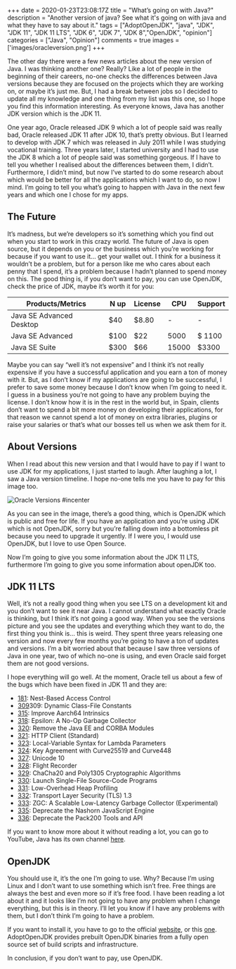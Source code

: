 +++
date = 2020-01-23T23:08:17Z
title = "What’s going on with Java?"
description = "Another version of java? See what it's going on with java and what they have to say about it."
tags = ["AdoptOpenJDK", "java", "JDK", "JDK 11", "JDK 11 LTS", "JDK 6", "JDK 7", "JDK 8","OpenJDK", "opinion"]
categories = ["Java", "Opinion"]
comments = true
images = ['images/oracleversion.png']
+++

The other day there were a few news articles about the new version of Java. I was thinking another one? Really? Like a lot of people in the beginning of their careers, no-one checks the differences between Java versions because they are focused on the projects which they are working on, or maybe it’s just me. But, I had a break between jobs so I decided to update all my knowledge and one thing from my list was this one, so I hope you find this information interesting. As everyone knows, Java has another JDK version which is the JDK 11.

One year ago, Oracle released JDK 9 which a lot of people said was really bad, Oracle released JDK 11 after JDK 10, that’s pretty obvious. But I learned to develop with JDK 7 which was released in July 2011 while I was studying vocational training. Three years later, I started university and I had to use the JDK 8 which a lot of people said was something gorgeous. If I have to tell you whether I realised about the differences between them, I didn’t. Furthermore, I didn’t mind, but now I’ve started to do some research about which would be better for all the applications which I want to do, so now I mind. I’m going to tell you what’s going to happen with Java in the next few years and which one I chose for my apps.


## The Future

It’s madness, but we’re developers so it’s something which you find out when you start to work in this crazy world. The future of Java is open source, but it depends on you or the business which you’re working for because if you want to use it… get your wallet out. I think for a business it wouldn’t be a problem, but for a person like me who cares about each penny that I spend, it’s a problem because I hadn’t planned to spend money on this. The good thing is, if you don’t want to pay, you can use OpenJDK, check the price of JDK, maybe it’s worth it for you:

|  Products/Metrics | N up | License | CPU  | Support |
|---|---|---|---|---|
| Java SE Advanced Desktop  | $40  | $8.80  | - | -  |
| Java SE Advanced | $100  | $22  | 5000  | $ 1100  |
| Java SE Suite  | $300 | $66  | 15000  |  $3300 |

Maybe you can say “well it’s not expensive” and I think it’s not really expensive if you have a successful application and you earn a ton of money with it. But, as I don’t know if my applications are going to be successful, I prefer to save some money because I don’t know when I’m going to need it. I guess in a business you’re not going to have any problem buying the license. I don’t know how it is in the rest in the world but, in Spain, clients don’t want to spend a bit more money on developing their applications, for that reason we cannot spend a lot of money on extra libraries, plugins or raise your salaries or that’s what our bosses tell us when we ask them for it.

## About Versions

When I read about this new version and that I would have to pay if I want to use JDK for my applications, I just started to laugh. After laughing a lot, I saw a Java version timeline. I hope no-one tells me you have to pay for this image too.

![Oracle Versions #incenter](/images/oracleversion.png)

As you can see in the image, there’s a good thing, which is OpenJDK which is public and free for life. If you have an application and you’re using JDK which is not OpenJDK, sorry but you’re falling down into a bottomless pit because you need to upgrade it urgently. If I were you, I would use OpenJDK, but I love to use Open Source.

Now I’m going to give you some information about the JDK 11 LTS, furthermore I’m going to give you some information about openJDK too.

## JDK 11 LTS

Well, it’s not a really good thing when you see LTS on a development kit and you don’t want to see it near Java. I cannot understand what exactly Oracle is thinking, but I think it’s not going a good way. When you see the versions picture and you see the updates and everything which they want to do, the first thing you think is… this is weird. They spent three years releasing one version and now every few months you’re going to have a ton of updates and versions. I’m a bit worried about that because I saw three versions of Java in one year, two of which no-one is using, and even Oracle said forget them are not good versions.

I hope everything will go well. At the moment, Oracle tell us about a few of the bugs which have been fixed in JDK 11 and they are:

- [181](http://openjdk.java.net/jeps/181): Nest-Based Access Control
- [309](http://openjdk.java.net/jeps/309)309: Dynamic Class-File Constants
- [315](http://openjdk.java.net/jeps/): Improve Aarch64 Intrinsics
- [318](http://openjdk.java.net/jeps/): Epsilon: A No-Op Garbage Collector
- [320](http://openjdk.java.net/jeps/): Remove the Java EE and CORBA Modules
- [321](http://openjdk.java.net/jeps/): HTTP Client (Standard)
- [323](http://openjdk.java.net/jeps/): Local-Variable Syntax for Lambda Parameters
- [324](http://openjdk.java.net/jeps/): Key Agreement with Curve25519 and Curve448
- [327](http://openjdk.java.net/jeps/): Unicode 10
- [328](http://openjdk.java.net/jeps/): Flight Recorder
- [329](http://openjdk.java.net/jeps/): ChaCha20 and Poly1305 Cryptographic Algorithms
- [330](http://openjdk.java.net/jeps/): Launch Single-File Source-Code Programs
- [331](http://openjdk.java.net/jeps/): Low-Overhead Heap Profiling
- [332](http://openjdk.java.net/jeps/): Transport Layer Security (TLS) 1.3
- [333](http://openjdk.java.net/jeps/): ZGC: A Scalable Low-Latency Garbage Collector (Experimental)
- [335](http://openjdk.java.net/jeps/): Deprecate the Nashorn JavaScript Engine
- [336](http://openjdk.java.net/jeps/): Deprecate the Pack200 Tools and API

If you want to know more about it without reading a lot, you can go to YouTube, Java has its own channel [here](https://www.youtube.com/channel/UCmRtPmgnQ04CMUpSUqPfhxQ).


## OpenJDK

You should use it, it’s the one I’m going to use. Why? Because I’m using Linux and I don’t want to use something which isn’t free. Free things are always the best and even more so if it’s free food. I have been reading a lot about it and it looks like I’m not going to have any problem when I change everything, but this is in theory. I’ll let you know if I have any problems with them, but I don’t think I’m going to have a problem.

If you want to install it, you have to go to the official [website](http://openjdk.java.net/), or this [one](https://adoptopenjdk.net/index.html?variant=openjdk11&jvmVariant=hotspot). AdoptOpenJDK provides prebuilt OpenJDK binaries from a fully open source set of build scripts and infrastructure.

In conclusion, if you don’t want to pay, use OpenJDK.
